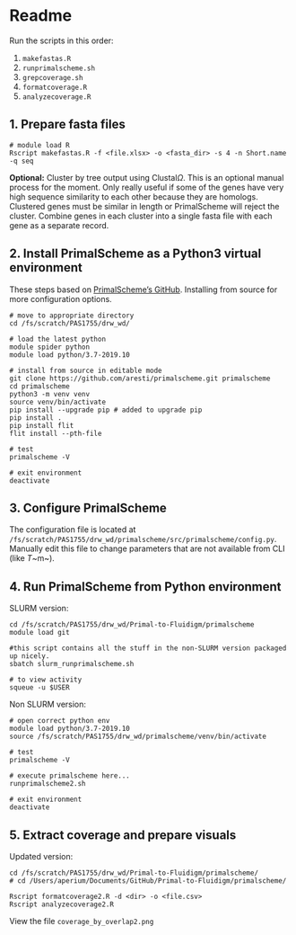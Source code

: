 # Readme

Run the scripts in this order:

1. `makefastas.R`
2. `runprimalscheme.sh`
3. `grepcoverage.sh`
4. `formatcoverage.R`
5. `analyzecoverage.R`

## 1. Prepare fasta files

```{shell}
# module load R
Rscript makefastas.R -f <file.xlsx> -o <fasta_dir> -s 4 -n Short.name -q seq
```

**Optional:** Cluster by tree output using Clustal$\Omega$. This is an optional manual process for the moment. Only really useful if some of the genes have very high sequence similarity to each other because they are homologs. Clustered genes must be similar in length or PrimalScheme will reject the cluster. Combine genes in each cluster into a single fasta file with each gene as a separate record.

## 2. Install PrimalScheme as a Python3 virtual environment

These steps based on [PrimalScheme’s GitHub](https://github.com/aresti/primalscheme/blob/master/README.md). Installing from source for more configuration options.

```shell
# move to appropriate directory
cd /fs/scratch/PAS1755/drw_wd/

# load the latest python
module spider python
module load python/3.7-2019.10

# install from source in editable mode
git clone https://github.com/aresti/primalscheme.git primalscheme
cd primalscheme
python3 -m venv venv
source venv/bin/activate
pip install --upgrade pip # added to upgrade pip
pip install .
pip install flit
flit install --pth-file

# test
primalscheme -V

# exit environment
deactivate

```



## 3. Configure PrimalScheme

The configuration file is located at `/fs/scratch/PAS1755/drw_wd/primalscheme/src/primalscheme/config.py`. Manually edit this file to change parameters that are not available from CLI (like *T*~m~).



## 4. Run PrimalScheme from Python environment

SLURM version:

```shell
cd /fs/scratch/PAS1755/drw_wd/Primal-to-Fluidigm/primalscheme
module load git

#this script contains all the stuff in the non-SLURM version packaged up nicely.
sbatch slurm_runprimalscheme.sh

# to view activity
squeue -u $USER
```



Non SLURM version:

```shell
# open correct python env
module load python/3.7-2019.10
source /fs/scratch/PAS1755/drw_wd/primalscheme/venv/bin/activate

# test
primalscheme -V

# execute primalscheme here...
runprimalscheme2.sh

# exit environment
deactivate

```



## 5. Extract coverage and prepare visuals

Updated version:

```shell
cd /fs/scratch/PAS1755/drw_wd/Primal-to-Fluidigm/primalscheme/
# cd /Users/aperium/Documents/GitHub/Primal-to-Fluidigm/primalscheme/

Rscript formatcoverage2.R -d <dir> -o <file.csv>
Rscript analyzecoverage2.R

```

View the file `coverage_by_overlap2.png`




